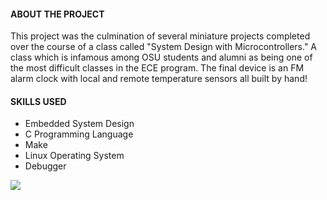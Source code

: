 #### ABOUT THE PROJECT

This project was the culmination of several miniature projects completed over the course of a class called
"System Design with Microcontrollers." A class which is infamous among OSU students and alumni as being one of the most difficult classes in the ECE program.
The final device is an FM alarm clock with local and remote temperature sensors all built by hand!


#### SKILLS USED
- Embedded System Design
- C Programming Language
- Make
- Linux Operating System
- Debugger


![](/img/projects/hardware/alarm_clock/clock1.jpg)